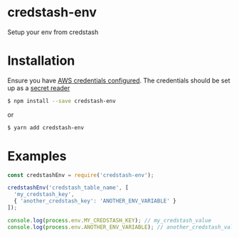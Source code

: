 # credstash-env
Setup your env from credstash

# Installation
Ensure you have [AWS credentials configured](http://docs.aws.amazon.com/AWSJavaScriptSDK/guide/node-configuring.html).
The credentials should be set up as a [secret reader](https://github.com/fugue/credstash#secret-reader)
```bash
$ npm install --save credstash-env
```
or
```bash
$ yarn add credstash-env
```

# Examples

```js
const credstashEnv = require('credstash-env');

credstashEnv('credstash_table_name', [
  'my_credstash_key',
  { 'another_credstash_key': 'ANOTHER_ENV_VARIABLE' }
]);

console.log(process.env.MY_CREDSTASH_KEY); // my_credstash_value
console.log(process.env.ANOTHER_ENV_VARIABLE); // another_credstash_value
```